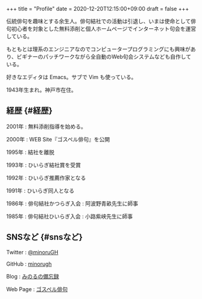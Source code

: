 +++
title = "Profile"
date = 2020-12-20T12:15:00+09:00
draft = false
+++

伝統俳句を趣味とする余生人。俳句結社での活動は引退し、いまは使命として俳句初心者を対象とした無料添削と個人ホームページでインターネット句会を運営している。

もともとは理系のエンジニアなのでコンピュータープログラミングにも興味があり、ビギナーのパッチワークながら全自動のWeb句会システムなども自作している。

好きなエディタは Emacs。サブで Vim も使っている。

1943年生まれ。神戸市在住。


## 経歴 {#経歴}

2001年
: 無料添削指導を始める。

2000年
: WEB Site『ゴスペル俳句』を公開

1995年
: 結社を離脱

1993年
: ひいらぎ結社賞を受賞

1992年
: ひいらぎ推薦作家となる

1991年
: ひいらぎ同人となる

1986年
: 俳句結社かつらぎ入会
: 阿波野青畝先生に師事

1985年
: 俳句結社ひいらぎ入会
: 小路紫峡先生に師事


## SNSなど {#snsなど}

Twitter
: [@minoruGH](https://twitter.com/minorugh)

GitHub
: [minorugh](https://github.com/minorugh)

Blog
: [みのるの備忘録](http://snap.minorugh.com)

Web Page
: [ゴスペル俳句](http://gospel-haiku.com)
